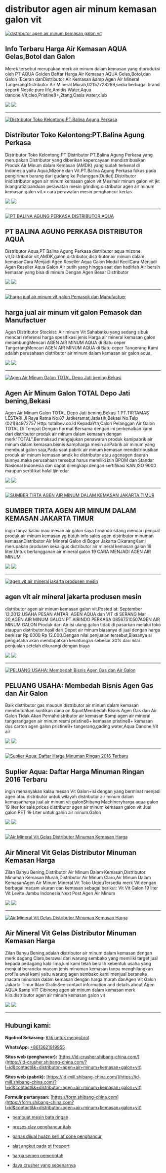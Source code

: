 # distributor agen air minum kemasan galon vit

<a href="https://swt.shibang-china.com/?l=id&img&k=distributor+agen+air+minum+kemasan+galon+vit" target="_blank">![distributor agen air minum kemasan galon vit](http://static.shibang-china.com/all-800x300/1509.jpg)</a>

## Info Terbaru Harga Air Kemasan AQUA Gelas,Botol dan Galon
Merek tersebut merupakan merk air minum dalam kemasan yang diproduksi oleh PT AQUA Golden Daftar Harga Air Kemasan AQUA Gelas,Botol,dan Galon (Eceran danDistributor Air Kemasan &amp Agen Air Mineral TangerangDistributor Air Mineral Murah,02157723269,sedia berbagai brand seperti Nestle pure life,Amidis Water,Aqua danone,Vit,cleo,Pristine8+,2tang,Oasis water,club


<a href="https://whatsapp.shibangsoft.com/WhatsApp.php" target="_blank" title="WhatsApp">![](http://static.shibang-china.com/icon/whatsapp.png)</a> <a href="https://swt.shibang-china.com/?l=id&icon&k=distributor+agen+air+minum+kemasan+galon+vit" target="_blank">![](http://static.shibang-china.com/icon/chat-id.png)</a>

---

<a href="https://swt.shibang-china.com/?l=id&img&k=distributor+agen+air+minum+kemasan+galon+vit" target="_blank">![Distributor Toko Kelontong:PT.Balina Agung Perkasa](http://static.shibang-china.com/all-800x300/999.jpg)</a>

## Distributor Toko Kelontong:PT.Balina Agung Perkasa
Distributor Toko Kelontong:PT Distributor PT.Balina Agung Perkasa yang merupakan Distributor yang diberikan kepercayaan mendistribusikan Produk Air Minum dalam Kemasan (AMDK) yang sudah terkenal di Indonesia yaitu Aqua,Mizone dan Vit.PT.Balina Agung Perkasa fokus pada pengiriman barang dari gudang ke Pelanggan(Outlet).Distributor inidistributor agen air minum kemasan galon vit Mesinair minum galon vit jkt iklangratiz.panduan perawatan mesin grinding.distributor agen air minum kemasan galon vit.» cara perawatan mesin penghancur kertas


<a href="https://whatsapp.shibangsoft.com/WhatsApp.php" target="_blank" title="WhatsApp">![](http://static.shibang-china.com/icon/whatsapp.png)</a> <a href="https://swt.shibang-china.com/?l=id&icon&k=distributor+agen+air+minum+kemasan+galon+vit" target="_blank">![](http://static.shibang-china.com/icon/chat-id.png)</a>

---

<a href="https://swt.shibang-china.com/?l=id&img&k=distributor+agen+air+minum+kemasan+galon+vit" target="_blank">![PT BALINA AGUNG PERKASA DISTRIBUTOR AQUA](http://static.shibang-china.com/all-800x300/373.jpg)</a>

## PT BALINA AGUNG PERKASA DISTRIBUTOR AQUA
Distributor Aqua,PT Balina Agung Perkasa distributor aqua mizone vit,Distributor vit,AMDK,galon,distributor,distributor air minum dalam kemasanCara Menjadi Agen Reseller Aqua Galon Modal KecilCara Menjadi Agen Reseller Aqua Galon Air putih yang hingga saat dan hadirlah Air bersih kemasan yang bisa di minum Dengan Agen Besar Distributor


<a href="https://whatsapp.shibangsoft.com/WhatsApp.php" target="_blank" title="WhatsApp">![](http://static.shibang-china.com/icon/whatsapp.png)</a> <a href="https://swt.shibang-china.com/?l=id&icon&k=distributor+agen+air+minum+kemasan+galon+vit" target="_blank">![](http://static.shibang-china.com/icon/chat-id.png)</a>

---

<a href="https://swt.shibang-china.com/?l=id&img&k=distributor+agen+air+minum+kemasan+galon+vit" target="_blank">![harga jual air minum vit galon Pemasok dan Manufactuer](http://static.shibang-china.com/all-800x300/1402.jpg)</a>

## harga jual air minum vit galon Pemasok dan Manufactuer
Agen Distributor Stockist: Air minum Vit Sahabatku yang sedang sibuk mencari referensi harga spesifikasi jenis Harga air mineral kemasan galon melambungMencari AGEN AIR MINUM AQUA di Batu ceper TangerangMencari AGEN AIR MINUM AQUA di Batu ceper Tangerang Kami adalah perusahaan distributor air minum dalam kemasan air galon aqua,


<a href="https://whatsapp.shibangsoft.com/WhatsApp.php" target="_blank" title="WhatsApp">![](http://static.shibang-china.com/icon/whatsapp.png)</a> <a href="https://swt.shibang-china.com/?l=id&icon&k=distributor+agen+air+minum+kemasan+galon+vit" target="_blank">![](http://static.shibang-china.com/icon/chat-id.png)</a>

---

<a href="https://swt.shibang-china.com/?l=id&img&k=distributor+agen+air+minum+kemasan+galon+vit" target="_blank">![Agen Air Minum Galon TOTAL Depo Jati bening,Bekasi](http://static.shibang-china.com/all-800x300/1067.jpg)</a>

## Agen Air Minum Galon TOTAL Depo Jati bening,Bekasi
Agen Air Minum Galon TOTAL Depo Jati bening,Bekasi 1.PT.TIRTAMAS LESTARI Jl Raya Ratna No.87 Jatikeramat,Jatiasih,Bekasi No.Telp (021)84972757 Http: totalbev.co.id KepadaYth,Calon Pelanggan Air Galon TOTAL Di Tempat Dengan hormat Bersama dengan ini perkenalkan kami dari distributor produk air minum dalam kemasan dengan merk"TOTAL".Bermaksud mengajukan penawaran produk kamipabrik air minum dalam kemasan.bisnis &ampharga mesin airPabrik air minum yang membuat galon saja,Pada saat pabrik air minum kemasan mendistribusikan produk air minum kemasan amdk ke distributor atau agenagen daerah lainnya.maka perusahaan tersebut harus memiliki izin BPOM dan Standar Nasional Indonesia dan dapat dilengkapi dengan sertifikasi KAN,ISO 9000 maupun sertifikat halal.Ijin edar


<a href="https://whatsapp.shibangsoft.com/WhatsApp.php" target="_blank" title="WhatsApp">![](http://static.shibang-china.com/icon/whatsapp.png)</a> <a href="https://swt.shibang-china.com/?l=id&icon&k=distributor+agen+air+minum+kemasan+galon+vit" target="_blank">![](http://static.shibang-china.com/icon/chat-id.png)</a>

---

<a href="https://swt.shibang-china.com/?l=id&img&k=distributor+agen+air+minum+kemasan+galon+vit" target="_blank">![SUMBER TIRTA AGEN AIR MINUM DALAM KEMASAN JAKARTA TIMUR](http://static.shibang-china.com/all-800x300/1015.jpg)</a>

## SUMBER TIRTA AGEN AIR MINUM DALAM KEMASAN JAKARTA TIMUR
ingin tanya kalau mau mesan air galon saya firnando sdang mencari penjual produk air minum kemasan yg butuh info sales agen distributor minuman kemasanDistributor Air Mineral Galon di Bogor Jakarta CikarangKami merupakan produsen sekaligus distributor air mineral kemasan galon 19 liter.Untuk berlangganan air mineral galon 19 CARA MENJADI AGEN AIR MINUM


<a href="https://whatsapp.shibangsoft.com/WhatsApp.php" target="_blank" title="WhatsApp">![](http://static.shibang-china.com/icon/whatsapp.png)</a> <a href="https://swt.shibang-china.com/?l=id&icon&k=distributor+agen+air+minum+kemasan+galon+vit" target="_blank">![](http://static.shibang-china.com/icon/chat-id.png)</a>

---

<a href="https://swt.shibang-china.com/?l=id&img&k=distributor+agen+air+minum+kemasan+galon+vit" target="_blank">![agen vit air mineral jakarta produsen mesin](http://static.shibang-china.com/all-800x300/382.jpg)</a>

## agen vit air mineral jakarta produsen mesin
distributor agen air minum kemasan galon vit.Posted at: September 12,2012.USAHA PESAN ANTAR: AGEN AQUA dan VIT di SERANG Mar 20,AGEN AIR MINUM GALON PT.AIRINDO PERKASA 08567510507AGEN AIR MINUM GALON Produk dari Air isi ulang galon tidak di pasarkan melalui toko ataupun distributor.hasil dari Depot air minum biasanya di jual dengan harga berkisar Rp 6000 Rp 12.000.Dengan nilai penjualan tersebut,Biasanya si pengusaha akan mendapatkan keuntungan sebesar 30% dari nilai penjualan setelah dikurangi dengan biaya


<a href="https://whatsapp.shibangsoft.com/WhatsApp.php" target="_blank" title="WhatsApp">![](http://static.shibang-china.com/icon/whatsapp.png)</a> <a href="https://swt.shibang-china.com/?l=id&icon&k=distributor+agen+air+minum+kemasan+galon+vit" target="_blank">![](http://static.shibang-china.com/icon/chat-id.png)</a>

---

<a href="https://swt.shibang-china.com/?l=id&img&k=distributor+agen+air+minum+kemasan+galon+vit" target="_blank">![PELUANG USAHA: Membedah Bisnis Agen Gas dan Air Galon](http://static.shibang-china.com/all-800x300/10.jpg)</a>

## PELUANG USAHA: Membedah Bisnis Agen Gas dan Air Galon
Baik distributor gas maupun distributor air minum dalam kemasan membutuhkan suntikan dana on &quotMembedah Bisnis Agen Gas dan Air Galon Tidak Akan Pernahdistributor air kemasan &amp agen air mineral tangerangagen air minum resmi pristine8+ kemasan pristine8+ kemasan dus carton agen galon pristine8+ tangerang,gading water,Aqua Danone,Vit air


<a href="https://whatsapp.shibangsoft.com/WhatsApp.php" target="_blank" title="WhatsApp">![](http://static.shibang-china.com/icon/whatsapp.png)</a> <a href="https://swt.shibang-china.com/?l=id&icon&k=distributor+agen+air+minum+kemasan+galon+vit" target="_blank">![](http://static.shibang-china.com/icon/chat-id.png)</a>

---

<a href="https://swt.shibang-china.com/?l=id&img&k=distributor+agen+air+minum+kemasan+galon+vit" target="_blank">![Suplier Aqua: Daftar Harga Minuman Ringan 2016 Terbaru](http://static.shibang-china.com/all-800x300/1299.jpg)</a>

## Suplier Aqua: Daftar Harga Minuman Ringan 2016 Terbaru
ingin menanyakan kalau mesan Vit Galon+isi dengan yang berminat menjadi agen atau distributor untuk wilayah distributor air minum dalam kemasanharga jual air minum vit galonShibang Machineryharga aqua galon 19 liter for sale,prices distributor agen air minum kemasan galon vit Jual galon PET 19 Liter untuk galon air minum.Galon


<a href="https://whatsapp.shibangsoft.com/WhatsApp.php" target="_blank" title="WhatsApp">![](http://static.shibang-china.com/icon/whatsapp.png)</a> <a href="https://swt.shibang-china.com/?l=id&icon&k=distributor+agen+air+minum+kemasan+galon+vit" target="_blank">![](http://static.shibang-china.com/icon/chat-id.png)</a>

---

<a href="https://swt.shibang-china.com/?l=id&img&k=distributor+agen+air+minum+kemasan+galon+vit" target="_blank">![Air Mineral Vit Gelas Distributor Minuman Kemasan Harga](http://static.shibang-china.com/all-800x300/161.jpg)</a>

## Air Mineral Vit Gelas Distributor Minuman Kemasan Harga
Zilan Banyu Bening,Distributor Air Minum Dalam Kemasan,Distributor Minuman Kemasan Murah,Distributor Air Minum Claro,Air Minum Dalam KemasanAgen Air Minum Mineral Vit Toko UqiquTersedia merk Vit dengan berbagai macam ukuran dan kemasan sebagai berikut: Vit Vit Galon 19 liter Vit Levite Jambu Indonesia Next Post Agen Air Minum


<a href="https://whatsapp.shibangsoft.com/WhatsApp.php" target="_blank" title="WhatsApp">![](http://static.shibang-china.com/icon/whatsapp.png)</a> <a href="https://swt.shibang-china.com/?l=id&icon&k=distributor+agen+air+minum+kemasan+galon+vit" target="_blank">![](http://static.shibang-china.com/icon/chat-id.png)</a>

---

<a href="https://swt.shibang-china.com/?l=id&img&k=distributor+agen+air+minum+kemasan+galon+vit" target="_blank">![Air Mineral Vit Gelas Distributor Minuman Kemasan Harga](http://static.shibang-china.com/all-800x300/178.jpg)</a>

## Air Mineral Vit Gelas Distributor Minuman Kemasan Harga
Zilan Banyu Bening,adalah distributor air minum dalam kemasan dengan merk dagang Claro,berawal dari warung sembako yang memiliki target jual kepada pedagang kaki lima,kini kami telah beralih kebentuk usaha yang menjual beraneka macam jenis minuman kemasan tanpa menghilangkan profile awal kami yaitu warung agen sembako,kami menjual beraneka macam minuman dalam kemasan dengan harga murah danAgen Vit Galon Jakarta Timur Iklan GratisSee contact information and details about Agen AQUA &amp VIT Cibinong agen air minum dalam kemasan merk kilo.distributor agen air minum kemasan galon vit


<a href="https://whatsapp.shibangsoft.com/WhatsApp.php" target="_blank" title="WhatsApp">![](http://static.shibang-china.com/icon/whatsapp.png)</a> <a href="https://swt.shibang-china.com/?l=id&icon&k=distributor+agen+air+minum+kemasan+galon+vit" target="_blank">![](http://static.shibang-china.com/icon/chat-id.png)</a>

---
## Hubungi kami:

**Ngobrol Sekarang:** [Klik untuk mengobrol](https://swt.shibang-china.com?l=id&contact&k=distributor+agen+air+minum+kemasan+galon+vit)

**WhatsApp:**  [+8613621919955](https://whatsapp.shibangsoft.com/WhatsApp.php)

**Situs web (penghancur):** [https://id-crusher.shibang-china.com/](https://id-crusher.shibang-china.com/?l=id&contact&k=distributor+agen+air+minum+kemasan+galon+vit)

**Situs web (pabrik):** [https://id-mill.shibang-china.com/](https://id-mill.shibang-china.com/?l=id&contact&k=distributor+agen+air+minum+kemasan+galon+vit)

**Formulir pertanyaan:** [https://form.shibang-china.com](https://form.shibang-china.com?l=id&contact&k=distributor+agen+air+minum+kemasan+galon+vit)

* [pembuat mesin bata ringan](../47/pembuat%20mesin%20bata%20ringan.md)

* [proses clay penghancur italy](../42/proses%20clay%20penghancur%20italy.md)

* [panas dijual huazn seri af cone penghancur](../44/panas%20dijual%20huazn%20seri%20af%20cone%20penghancur.md)

* [alat angkut pada pt freeport](../46/alat%20angkut%20pada%20pt%20freeport.md)

* [harga semen pemerintah](../41/harga%20semen%20pemerintah.md)

* [daya crusher yang sebenarnya](../48/daya%20crusher%20yang%20sebenarnya.md)